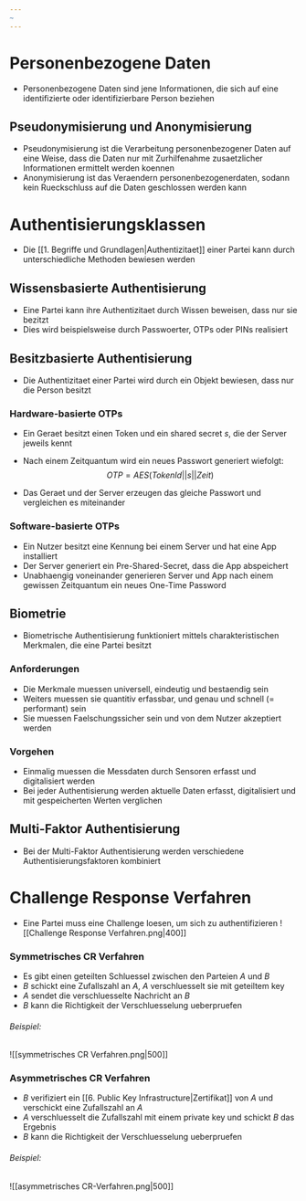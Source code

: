 ```yaml
---
~
---
```

# Personenbezogene Daten
- Personenbezogene Daten sind jene Informationen, die sich auf eine identifizierte oder identifizierbare Person beziehen
## Pseudonymisierung und Anonymisierung
- Pseudonymisierung ist die Verarbeitung personenbezogener Daten auf eine Weise, dass die Daten nur mit Zurhilfenahme zusaetzlicher Informationen ermittelt werden koennen
- Anonymisierung ist das Veraendern personenbezogenerdaten, sodann kein Rueckschluss auf die Daten geschlossen werden kann
# Authentisierungsklassen
- Die [[1. Begriffe und Grundlagen|Authentizitaet]] einer Partei kann durch unterschiedliche Methoden bewiesen werden
## Wissensbasierte Authentisierung
- Eine Partei kann ihre Authentizitaet durch Wissen beweisen, dass nur sie bezitzt
- Dies wird beispielsweise durch Passwoerter, OTPs oder PINs realisiert
## Besitzbasierte Authentisierung
- Die Authentizitaet einer Partei wird durch ein Objekt bewiesen, dass nur die Person besitzt
### Hardware-basierte OTPs
- Ein Geraet besitzt einen Token und ein shared secret $s$, die der Server jeweils kennt
- Nach einem Zeitquantum wird ein neues Passwort generiert wiefolgt:
$$OTP = AES(TokenId||s||Zeit)$$

- Das Geraet und der Server erzeugen das gleiche Passwort und vergleichen es miteinander
### Software-basierte OTPs
- Ein Nutzer besitzt eine Kennung bei einem Server und hat eine App installiert
- Der Server generiert ein Pre-Shared-Secret, dass die App abspeichert
- Unabhaengig voneinander generieren Server und App nach einem gewissen Zeitquantum ein neues One-Time Password
## Biometrie
- Biometrische Authentisierung funktioniert mittels charakteristischen Merkmalen, die eine Partei besitzt
### Anforderungen
- Die Merkmale muessen universell, eindeutig und bestaendig sein
- Weiters muessen sie quantitiv erfassbar, und genau und schnell (= performant) sein
- Sie muessen Faelschungssicher sein und von dem Nutzer akzeptiert werden
### Vorgehen
- Einmalig muessen die Messdaten durch Sensoren erfasst und digitalisiert werden
- Bei jeder Authentisierung werden aktuelle Daten erfasst, digitalisiert und mit gespeicherten Werten verglichen
## Multi-Faktor Authentisierung
- Bei der Multi-Faktor Authentisierung werden verschiedene Authentisierungsfaktoren kombiniert

# Challenge Response Verfahren
- Eine Partei muss eine Challenge loesen, um sich zu authentifizieren 
![[Challenge Response Verfahren.png|400]]
### Symmetrisches CR Verfahren
- Es gibt einen geteilten Schluessel zwischen den Parteien $A$ und $B$
- $B$ schickt eine Zufallszahl an $A$, $A$ verschluesselt sie mit geteiltem key
- $A$ sendet die verschluesselte Nachricht an $B$
- $B$ kann die Richtigkeit der Verschluesselung ueberpruefen
###### Beispiel:
![[symmetrisches CR Verfahren.png|500]]
### Asymmetrisches CR Verfahren
- $B$ verifiziert ein [[6. Public Key Infrastructure|Zertifikat]] von $A$ und verschickt eine Zufallszahl an $A$
- $A$ verschluesselt die Zufallszahl mit einem private key und schickt $B$ das Ergebnis
- $B$ kann die Richtigkeit der Verschluesselung ueberpruefen
###### Beispiel:
![[asymmetrisches CR-Verfahren.png|500]]